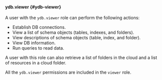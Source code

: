 #### ydb.viewer {#ydb-viewer}

A user with the `ydb.viewer` role can perform the following actions:
* Establish DB connections.
* View a list of schema objects (tables, indexes, and folders).
* View descriptions of schema objects (table, index, and folder).
* View DB information.
* Run queries to read data.

A user with this role can also retrieve a list of folders in the cloud and a list of resources in a cloud folder.

All the `ydb.viewer` permissions are included in the `viewer` role.
